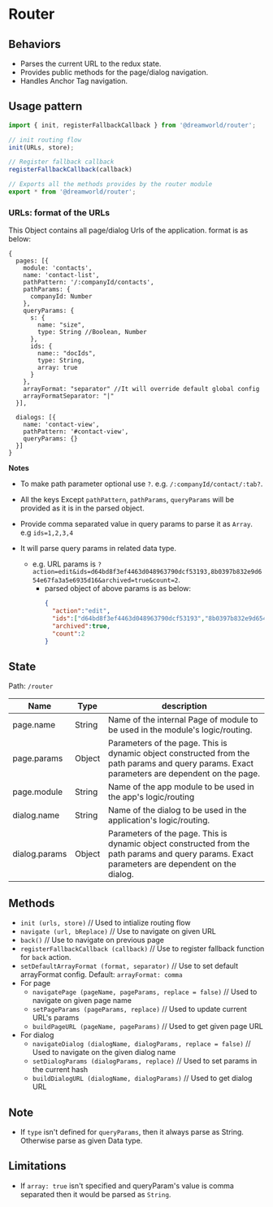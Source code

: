 # Router

## Behaviors

- Parses the current URL to the redux state.
- Provides public methods for the page/dialog navigation.
- Handles Anchor Tag navigation.

## Usage pattern

```js
import { init, registerFallbackCallback } from '@dreamworld/router';

// init routing flow
init(URLs, store);

// Register fallback callback
registerFallbackCallback(callback)

// Exports all the methods provides by the router module
export * from '@dreamworld/router'; 
```

### URLs: format of the URLs

This Object contains all page/dialog Urls of the application. format is as below:

```
{
  pages: [{
    module: 'contacts',
    name: 'contact-list',
    pathPattern: '/:companyId/contacts',
    pathParams: {
      companyId: Number
    },
    queryParams: {
      s: {
        name: "size",
        type: String //Boolean, Number
      },
      ids: {
        name:: "docIds",
        type: String,
        array: true
      }
    },
    arrayFormat: "separator" //It will override default global config
    arrayFormatSeparator: "|"
  }],

  dialogs: [{
    name: 'contact-view',
    pathPattern: '#contact-view',
    queryParams: {}
  }]
}
```

**Notes**

- To make path parameter optional use `?`.  e.g. `/:companyId/contact/:tab?`.

- All the keys Except `pathPattern`, `pathParams`, `queryParams` will be provided as it is in the parsed object.

- Provide comma separated value in query params to parse it as `Array`. e.g `ids=1,2,3,4`

- It will parse query params in related data type.
    - e.g. URL params is `?action=edit&ids=d64bd8f3ef4463d048963790dcf53193,8b0397b832e9d654e67fa3a5e6935d16&archived=true&count=2`.
      - parsed object of above params is as below:
        ```json
        {
          "action":"edit",
          "ids":["d64bd8f3ef4463d048963790dcf53193","8b0397b832e9d654e67fa3a5e6935d16"],
          "archived":true,
          "count":2
        }
        ```

## State
Path: `/router`


| Name               | Type | description |
|--------------------|-----------|-------------|
| page.name          | String    | Name of the internal Page of module to be used in the module's logic/routing. | 
| page.params        | Object     | Parameters of the page. This is dynamic object constructed from the path params and query params. Exact parameters are dependent on the page. |
| page.module          | String    | Name of the app module to be used in the app's logic/routing | 
| dialog.name          | String    | Name of the dialog to be used in the application's logic/routing. | 
| dialog.params        | Object     | Parameters of the page. This is dynamic object constructed from the path params and query params. Exact parameters are dependent on the dialog.

## Methods

- `init (urls, store)` // Used to intialize routing flow
- `navigate (url, bReplace)` // Use to navigate on given URL
- `back()` // Use to navigate on previous page
- `registerFallbackCallback (callback)` // Use to register fallback function for `back` action.
- `setDefaultArrayFormat (format, separator)` // Use to set default arrayFormat config. Default: `arrayFormat: comma`
- For page
  - `navigatePage (pageName, pageParams, replace = false)` // Used to navigate on given page name
  - `setPageParams (pageParams, replace)` // Used to update current URL's params
  - `buildPageURL (pageName, pageParams)` // Used to get given page URL
- For dialog
  - `navigateDialog (dialogName, dialogParams, replace = false)` // Used to navigate on the given dialog name
  - `setDialogParams (dialogParams, replace)` // Used to set params in the current hash
  - `buildDialogURL (dialogName, dialogParams)` // Used to get dialog URL

## Note
- If `type` isn't defined for `queryParams`, then it always parse as String. Otherwise parse as given Data type.

## Limitations
- If `array: true` isn't specified and queryParam's value is comma separated then it would be parsed as `String`. 